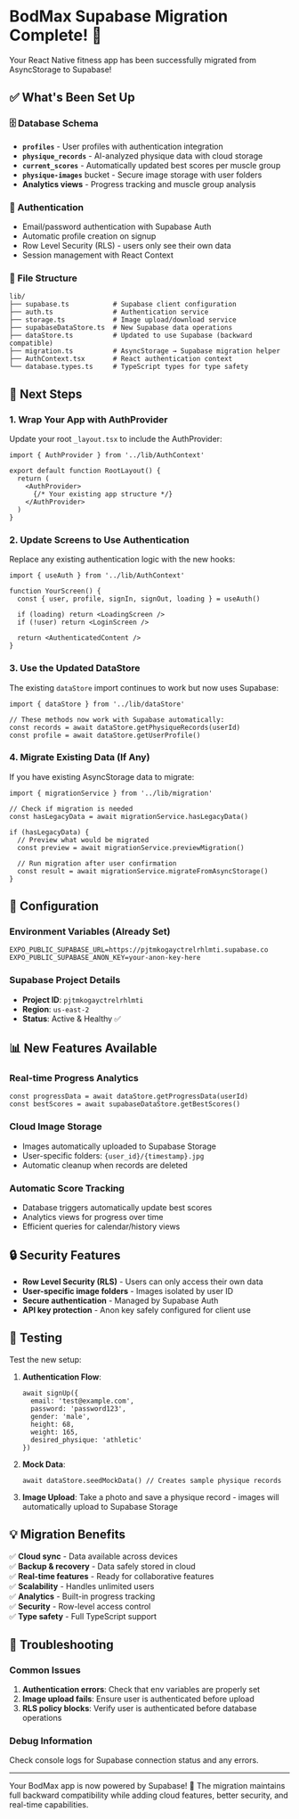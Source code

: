 # BodMax Supabase Migration Complete! 🎉

Your React Native fitness app has been successfully migrated from AsyncStorage to Supabase! 

## ✅ What's Been Set Up

### 🗄️ Database Schema
- **`profiles`** - User profiles with authentication integration
- **`physique_records`** - AI-analyzed physique data with cloud storage
- **`current_scores`** - Automatically updated best scores per muscle group
- **`physique-images`** bucket - Secure image storage with user folders
- **Analytics views** - Progress tracking and muscle group analysis

### 🔐 Authentication
- Email/password authentication with Supabase Auth
- Automatic profile creation on signup
- Row Level Security (RLS) - users only see their own data
- Session management with React Context

### 📁 File Structure
```
lib/
├── supabase.ts           # Supabase client configuration
├── auth.ts               # Authentication service
├── storage.ts            # Image upload/download service  
├── supabaseDataStore.ts  # New Supabase data operations
├── dataStore.ts          # Updated to use Supabase (backward compatible)
├── migration.ts          # AsyncStorage → Supabase migration helper
├── AuthContext.tsx       # React authentication context
└── database.types.ts     # TypeScript types for type safety
```

## 🚀 Next Steps

### 1. Wrap Your App with AuthProvider

Update your root `_layout.tsx` to include the AuthProvider:

```tsx
import { AuthProvider } from '../lib/AuthContext'

export default function RootLayout() {
  return (
    <AuthProvider>
      {/* Your existing app structure */}
    </AuthProvider>
  )
}
```

### 2. Update Screens to Use Authentication

Replace any existing authentication logic with the new hooks:

```tsx
import { useAuth } from '../lib/AuthContext'

function YourScreen() {
  const { user, profile, signIn, signOut, loading } = useAuth()
  
  if (loading) return <LoadingScreen />
  if (!user) return <LoginScreen />
  
  return <AuthenticatedContent />
}
```

### 3. Use the Updated DataStore

The existing `dataStore` import continues to work but now uses Supabase:

```tsx
import { dataStore } from '../lib/dataStore'

// These methods now work with Supabase automatically:
const records = await dataStore.getPhysiqueRecords(userId)
const profile = await dataStore.getUserProfile()
```

### 4. Migrate Existing Data (If Any)

If you have existing AsyncStorage data to migrate:

```tsx
import { migrationService } from '../lib/migration'

// Check if migration is needed
const hasLegacyData = await migrationService.hasLegacyData()

if (hasLegacyData) {
  // Preview what would be migrated
  const preview = await migrationService.previewMigration()
  
  // Run migration after user confirmation
  const result = await migrationService.migrateFromAsyncStorage()
}
```

## 🔧 Configuration

### Environment Variables (Already Set)
```env
EXPO_PUBLIC_SUPABASE_URL=https://pjtmkogayctrelrhlmti.supabase.co
EXPO_PUBLIC_SUPABASE_ANON_KEY=your-anon-key-here
```

### Supabase Project Details
- **Project ID**: `pjtmkogayctrelrhlmti`
- **Region**: `us-east-2`  
- **Status**: Active & Healthy ✅

## 📊 New Features Available

### Real-time Progress Analytics
```tsx
const progressData = await dataStore.getProgressData(userId)
const bestScores = await supabaseDataStore.getBestScores()
```

### Cloud Image Storage
- Images automatically uploaded to Supabase Storage
- User-specific folders: `{user_id}/{timestamp}.jpg`
- Automatic cleanup when records are deleted

### Automatic Score Tracking
- Database triggers automatically update best scores
- Analytics views for progress over time
- Efficient queries for calendar/history views

## 🔒 Security Features

- **Row Level Security (RLS)** - Users can only access their own data
- **User-specific image folders** - Images isolated by user ID
- **Secure authentication** - Managed by Supabase Auth
- **API key protection** - Anon key safely configured for client use

## 🎯 Testing

Test the new setup:

1. **Authentication Flow**:
   ```tsx
   await signUp({
     email: 'test@example.com',
     password: 'password123',
     gender: 'male',
     height: 68,
     weight: 165,
     desired_physique: 'athletic'
   })
   ```

2. **Mock Data**: 
   ```tsx
   await dataStore.seedMockData() // Creates sample physique records
   ```

3. **Image Upload**: Take a photo and save a physique record - images will automatically upload to Supabase Storage

## 💡 Migration Benefits

✅ **Cloud sync** - Data available across devices  
✅ **Backup & recovery** - Data safely stored in cloud  
✅ **Real-time features** - Ready for collaborative features  
✅ **Scalability** - Handles unlimited users  
✅ **Analytics** - Built-in progress tracking  
✅ **Security** - Row-level access control  
✅ **Type safety** - Full TypeScript support  

## 🐛 Troubleshooting

### Common Issues

1. **Authentication errors**: Check that env variables are properly set
2. **Image upload fails**: Ensure user is authenticated before upload
3. **RLS policy blocks**: Verify user is authenticated before database operations

### Debug Information
Check console logs for Supabase connection status and any errors.

---

Your BodMax app is now powered by Supabase! 🚀 The migration maintains full backward compatibility while adding cloud features, better security, and real-time capabilities. 